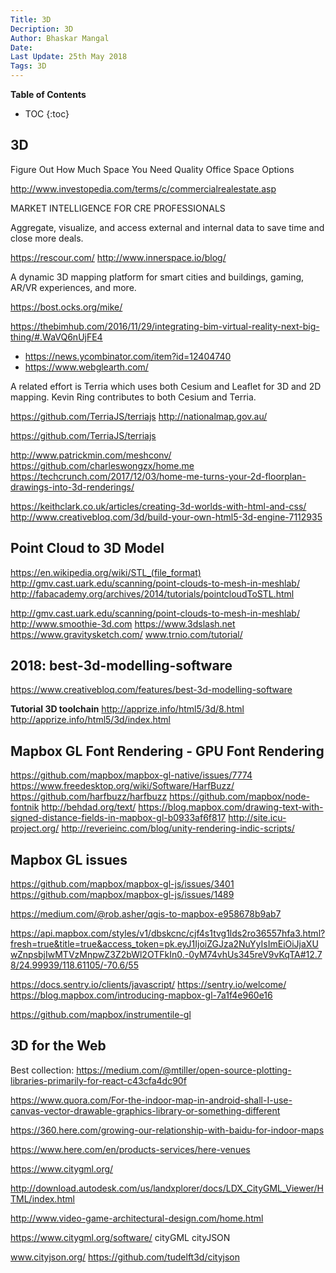 ```yaml
---
Title: 3D
Decription: 3D
Author: Bhaskar Mangal
Date: 
Last Update: 25th May 2018
Tags: 3D
---
```


**Table of Contents**
* TOC
{:toc}


## 3D

Figure Out How Much Space You Need
Quality Office Space Options

http://www.investopedia.com/terms/c/commercialrealestate.asp

MARKET INTELLIGENCE FOR CRE PROFESSIONALS

Aggregate, visualize, and access external and internal data to save time and close more deals.


https://rescour.com/
http://www.innerspace.io/blog/

A dynamic 3D mapping platform for smart cities and buildings, gaming, AR/VR experiences, and more.

https://bost.ocks.org/mike/

https://thebimhub.com/2016/11/29/integrating-bim-virtual-reality-next-big-thing/#.WaVQ6nUjFE4

* https://news.ycombinator.com/item?id=12404740
* https://www.webglearth.com/

A related effort is Terria which uses both Cesium and Leaflet for 3D and 2D mapping. Kevin Ring contributes to both Cesium and Terria.

https://github.com/TerriaJS/terriajs
http://nationalmap.gov.au/

https://github.com/TerriaJS/terriajs

http://www.patrickmin.com/meshconv/
https://github.com/charleswongzx/home.me
https://techcrunch.com/2017/12/03/home-me-turns-your-2d-floorplan-drawings-into-3d-renderings/


https://keithclark.co.uk/articles/creating-3d-worlds-with-html-and-css/
http://www.creativebloq.com/3d/build-your-own-html5-3d-engine-7112935


## Point Cloud to 3D Model
https://en.wikipedia.org/wiki/STL_(file_format)
http://gmv.cast.uark.edu/scanning/point-clouds-to-mesh-in-meshlab/
http://fabacademy.org/archives/2014/tutorials/pointcloudToSTL.html


http://gmv.cast.uark.edu/scanning/point-clouds-to-mesh-in-meshlab/
http://www.smoothie-3d.com
https://www.3dslash.net
https://www.gravitysketch.com/
www.trnio.com/tutorial/

## 2018: best-3d-modelling-software
https://www.creativebloq.com/features/best-3d-modelling-software

**Tutorial 3D toolchain**
http://apprize.info/html5/3d/8.html
http://apprize.info/html5/3d/index.html

## Mapbox GL Font Rendering - GPU Font Rendering
https://github.com/mapbox/mapbox-gl-native/issues/7774
https://www.freedesktop.org/wiki/Software/HarfBuzz/
https://github.com/harfbuzz/harfbuzz
https://github.com/mapbox/node-fontnik
http://behdad.org/text/
https://blog.mapbox.com/drawing-text-with-signed-distance-fields-in-mapbox-gl-b0933af6f817
http://site.icu-project.org/
http://reverieinc.com/blog/unity-rendering-indic-scripts/


## Mapbox GL issues
https://github.com/mapbox/mapbox-gl-js/issues/3401
https://github.com/mapbox/mapbox-gl-js/issues/1489


https://medium.com/@rob.asher/qgis-to-mapbox-e958678b9ab7


https://api.mapbox.com/styles/v1/dbskcnc/cjf4s1tvg1lds2ro36557hfa3.html?fresh=true&title=true&access_token=pk.eyJ1IjoiZGJza2NuYyIsImEiOiJjaXUwZnpsbjIwMTVzMnpwZ3Z2bWl2OTFkIn0.-0yM74vhUs345reV9vKqTA#12.78/24.99939/118.61105/-70.6/55

https://docs.sentry.io/clients/javascript/
https://sentry.io/welcome/
https://blog.mapbox.com/introducing-mapbox-gl-7a1f4e960e16

https://github.com/mapbox/instrumentile-gl

## 3D for the Web
Best collection:
https://medium.com/@mtiller/open-source-plotting-libraries-primarily-for-react-c43cfa4dc90f


https://www.quora.com/For-the-indoor-map-in-android-shall-I-use-canvas-vector-drawable-graphics-library-or-something-different

https://360.here.com/growing-our-relationship-with-baidu-for-indoor-maps

https://www.here.com/en/products-services/here-venues

https://www.citygml.org/

http://download.autodesk.com/us/landxplorer/docs/LDX_CityGML_Viewer/HTML/index.html

http://www.video-game-architectural-design.com/home.html

https://www.citygml.org/software/
cityGML
cityJSON

www.cityjson.org/
https://github.com/tudelft3d/cityjson
